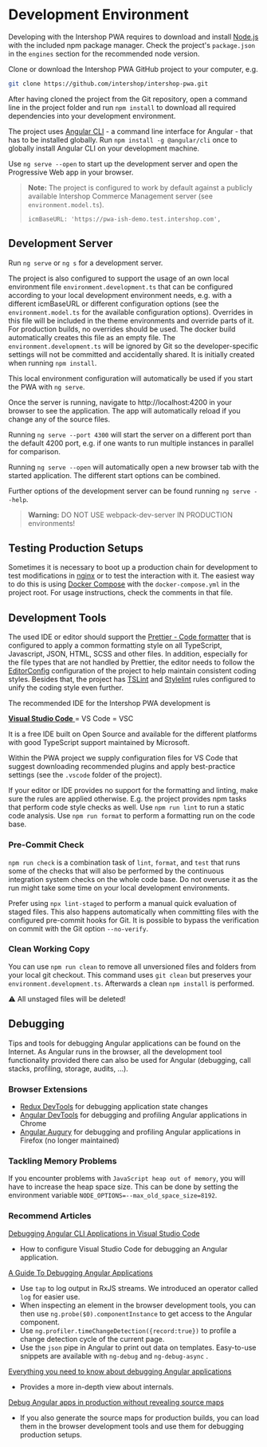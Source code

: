 <!--
kb_guide
kb_pwa
kb_everyone
kb_sync_latest_only
-->

# Development Environment

Developing with the Intershop PWA requires to download and install [Node.js](https://nodejs.org) with the included npm package manager.
Check the project's `package.json` in the `engines` section for the recommended node version.

Clone or download the Intershop PWA GitHub project to your computer, e.g.

```bash
git clone https://github.com/intershop/intershop-pwa.git
```

After having cloned the project from the Git repository, open a command line in the project folder and run `npm install` to download all required dependencies into your development environment.

The project uses [Angular CLI](https://angular.io/cli) - a command line interface for Angular - that has to be installed globally.
Run `npm install -g @angular/cli` once to globally install Angular CLI on your development machine.

Use `ng serve --open` to start up the development server and open the Progressive Web app in your browser.

> **Note:** The project is configured to work by default against a publicly available Intershop Commerce Management server (see `environment.model.ts`).
>
> ```
> icmBaseURL: 'https://pwa-ish-demo.test.intershop.com',
> ```

## Development Server

Run `ng serve` or `ng s` for a development server.

The project is also configured to support the usage of an own local environment file `environment.development.ts` that can be configured according to your local development environment needs, e.g. with a different icmBaseURL or different configuration options (see the `environment.model.ts` for the available configuration options).
Overrides in this file will be included in the theme environments and override parts of it.
For production builds, no overrides should be used.
The docker build automatically creates this file as an empty file.
The `environment.development.ts` will be ignored by Git so the developer-specific settings will not be committed and accidentally shared.
It is initially created when running `npm install`.

This local environment configuration will automatically be used if you start the PWA with `ng serve`.

Once the server is running, navigate to http://localhost:4200 in your browser to see the application.
The app will automatically reload if you change any of the source files.

Running `ng serve --port 4300` will start the server on a different port than the default 4200 port, e.g. if one wants to run multiple instances in parallel for comparison.

Running `ng serve --open` will automatically open a new browser tab with the started application.
The different start options can be combined.

Further options of the development server can be found running `ng serve --help`.

> **Warning:** DO NOT USE webpack-dev-server IN PRODUCTION environments!

## Testing Production Setups

Sometimes it is necessary to boot up a production chain for development to test modifications in [nginx](./nginx-startup.md) or to test the interaction with it.
The easiest way to do this is using [Docker Compose](https://docs.docker.com/compose/) with the `docker-compose.yml` in the project root.
For usage instructions, check the comments in that file.

## Development Tools

The used IDE or editor should support the [Prettier - Code formatter](https://prettier.io) that is configured to apply a common formatting style on all TypeScript, Javascript, JSON, HTML, SCSS and other files.
In addition, especially for the file types that are not handled by Prettier, the editor needs to follow the [EditorConfig](https://editorconfig.org) configuration of the project to help maintain consistent coding styles.
Besides that, the project has [TSLint](https://palantir.github.io/tslint/) and [Stylelint](https://stylelint.io) rules configured to unify the coding style even further.

The recommended IDE for the Intershop PWA development is

[**Visual Studio Code** ](https://code.visualstudio.com) = VS Code = VSC

It is a free IDE built on Open Source and available for the different platforms with good TypeScript support maintained by Microsoft.

Within the PWA project we supply configuration files for VS Code that suggest downloading recommended plugins and apply best-practice settings (see the `.vscode` folder of the project).

If your editor or IDE provides no support for the formatting and linting, make sure the rules are applied otherwise.
E.g. the project provides npm tasks that perform code style checks as well.
Use `npm run lint` to run a static code analysis.
Use `npm run format` to perform a formatting run on the code base.

### Pre-Commit Check

`npm run check` is a combination task of `lint`, `format`, and `test` that runs some of the checks that will also be performed by the continuous integration system checks on the whole code base.
Do not overuse it as the run might take some time on your local development environments.

Prefer using `npx lint-staged` to perform a manual quick evaluation of staged files.
This also happens automatically when committing files with the configured pre-commit hooks for Git.
It is possible to bypass the verification on commit with the Git option `--no-verify`.

### Clean Working Copy

You can use `npm run clean` to remove all unversioned files and folders from your local git checkout.
This command uses `git clean` but preserves your `environment.development.ts`.
Afterwards a clean `npm install` is performed.

:warning: All unstaged files will be deleted!

## Debugging

Tips and tools for debugging Angular applications can be found on the Internet.
As Angular runs in the browser, all the development tool functionality provided there can also be used for Angular (debugging, call stacks, profiling, storage, audits, ...).

### Browser Extensions

- [Redux DevTools](https://github.com/reduxjs/redux-devtools) for debugging application state changes
- [Angular DevTools](https://angular.io/guide/devtools) for debugging and profiling Angular applications in Chrome
- [Angular Augury](https://augury.rangle.io/) for debugging and profiling Angular applications in Firefox (no longer maintained)

### Tackling Memory Problems

If you encounter problems with `JavaScript heap out of memory`, you will have to increase the heap space size.
This can be done by setting the environment variable `NODE_OPTIONS=--max_old_space_size=8192`.

### Recommend Articles

[Debugging Angular CLI Applications in Visual Studio Code](https://www.digitalocean.com/community/tutorials/how-to-debug-angular-cli-applications-in-visual-studio-code)

- How to configure Visual Studio Code for debugging an Angular application.

[A Guide To Debugging Angular Applications](https://medium.com/@vamsivempati/a-guide-to-debugging-angular-applications-5a36bd88b4cf)

- Use `tap` to log output in RxJS streams. We introduced an operator called `log` for easier use.
- When inspecting an element in the browser development tools, you can then use `ng.probe($0).componentInstance` to get access to the Angular component.
- Use `ng.profiler.timeChangeDetection({record:true})` to profile a change detection cycle of the current page.
- Use the `json` pipe in Angular to print out data on templates. Easy-to-use snippets are available with `ng-debug` and `ng-debug-async` .

[Everything you need to know about debugging Angular applications](https://indepth.dev/posts/1138/everything-you-need-to-know-about-debugging-angular-applications)

- Provides a more in-depth view about internals.

[Debug Angular apps in production without revealing source maps](https://medium.com/angular-in-depth/debug-angular-apps-in-production-without-revealing-source-maps-ab4a235edd85)

- If you also generate the source maps for production builds, you can load them in the browser development tools and use them for debugging production setups.
